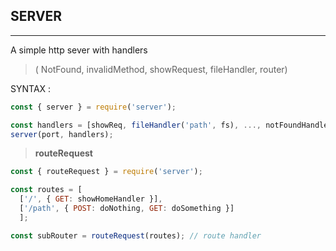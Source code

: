 ## SERVER
----
  A simple http sever with handlers <br>
  > ( NotFound, invalidMethod, showRequest, fileHandler, router)

  SYNTAX : 
  ``` js
  const { server } = require('server');

  const handlers = [showReq, fileHandler('path', fs), ..., notFoundHandler];
  server(port, handlers);
  ```

  > **routeRequest**
  ``` js
  const { routeRequest } = require('server');

  const routes = [
    ['/', { GET: showHomeHandler }], 
    ['/path', { POST: doNothing, GET: doSomething }]
    ];

  const subRouter = routeRequest(routes); // route handler
  ```
